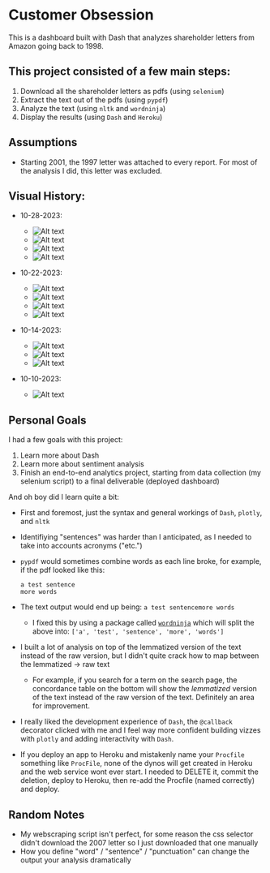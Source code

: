 # Customer Obsession

This is a dashboard built with Dash that analyzes shareholder letters from Amazon going back to 1998.

## This project consisted of a few main steps:

1. Download all the shareholder letters as pdfs (using `selenium`)
2. Extract the text out of the pdfs (using `pypdf`)
3. Analyze the text (using `nltk` and `wordninja`)
4. Display the results (using `Dash` and `Heroku`)

## Assumptions

- Starting 2001, the 1997 letter was attached to every report. For most of the analysis I did, this letter was excluded.

## Visual History:

- 10-28-2023:

    - ![Alt text](history/102823/1.png)
    - ![Alt text](history/102823/2.png)
    - ![Alt text](history/102823/3.png)
    - ![Alt text](history/102823/4.png)

- 10-22-2023:

    - ![Alt text](history/102223/1.png)
    - ![Alt text](history/102223/2.png)
    - ![Alt text](history/102223/3.png)
    - ![Alt text](history/102223/4.png)

- 10-14-2023:

    - ![Alt text](history/101423/image.png)
    - ![Alt text](history/101423/image-1.png)
    - ![Alt text](history/101423/image-2.png)

- 10-10-2023:

    - ![Alt text](history/101023/image.png)

## Personal Goals

I had a few goals with this project:

1. Learn more about Dash
2. Learn more about sentiment analysis
3. Finish an end-to-end analytics project, starting from data collection (my selenium script) to a final deliverable (deployed dashboard)

And oh boy did I learn quite a bit:

- First and foremost, just the syntax and general workings of `Dash`, `plotly`, and `nltk`
- Identifiying "sentences" was harder than I anticipated, as I needed to take into accounts acronyms ("etc.")
- `pypdf` would sometimes combine words as each line broke, for example, if the pdf looked like this:
    ```
    a test sentence
    more words
    ```

- The text output would end up being: `a test sentencemore words`
    - I fixed this by using a package called [`wordninja`](https://github.com/keredson/wordninja) which will split the above into: `['a', 'test', 'sentence', 'more', 'words']`
- I built a lot of analysis on top of the lemmatized version of the text instead of the raw version, but I didn't quite crack how to map between the lemmatized -> raw text 
    - For example, if you search for a term on the search page, the concordance table on the bottom will show the _lemmatized_ version of the text instead of the raw version of the text. Definitely an area for improvement. 
- I really liked the development experience of `Dash`, the `@callback` decorator clicked with me and I feel way more confident building vizzes with `plotly` and adding interactivity with `Dash`.
- If you deploy an app to Heroku and mistakenly name your `Procfile` something like `ProcFile`, none of the dynos will get created in Heroku and the web service wont ever start. I needed to DELETE it, commit the deletion, deploy to Heroku, then re-add the Procfile (named correctly) and deploy.


## Random Notes

- My webscraping script isn't perfect, for some reason the css selector didn't download the 2007 letter so I just downloaded that one manually
- How you define "word" / "sentence" / "punctuation" can change the output your analysis dramatically